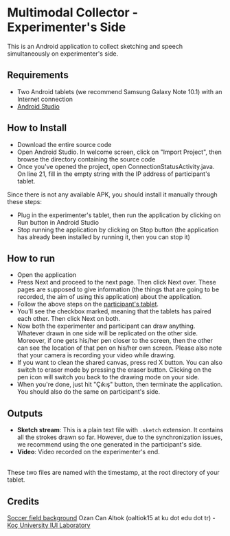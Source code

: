 # Multimodal Collector - Experimenter's Side
This is an Android application to collect sketching and speech simultaneously on experimenter's side.

## Requirements
* Two Android tablets (we recommend Samsung Galaxy Note 10.1) with an Internet connection
* [Android Studio](https://developer.android.com/studio/index.html)

## How to Install
* Download the entire source code
* Open Android Studio. In welcome screen, click on "Import Project", then browse the directory containing the source code
* Once you've opened the project, open ConnectionStatusActivity.java. On line 21, fill in the empty string with the IP address of participant's tablet.

Since there is not any available APK, you should install it manually through these steps:
* Plug in the experimenter's tablet, then run the application by clicking on Run button in Android Studio
* Stop running the application by clicking on Stop button (the application has already been installed by running it, then you can stop it)

## How to run
* Open the application
* Press Next and proceed to the next page. Then click Next over. These pages are supposed to give information (the things that are going to be recorded, the aim of using this application) about the application. 
* Follow the above steps on the [participant's tablet](https://github.com/ozymaxx/socceruserstudy/).
* You'll see the checkbox marked, meaning that the tablets has paired each other. Then click Next on both.
* Now both the experimenter and participant can draw anything. Whatever drawn in one side will be replicated on the other side. Moreover, if one gets his/her pen closer to the screen, then the other can see the location of that pen on his/her own screen. Please also note that your camera is recording your video while drawing.
* If you want to clean the shared canvas, press red X button. You can also switch to eraser mode by pressing the eraser button. Clicking on the pen icon will switch you back to the drawing mode on your side.
* When you're done, just hit "Çıkış" button, then terminate the application. You should also do the same on participant's side.

## Outputs
* **Sketch stream**: This is a plain text file with `.sketch` extension. It contains all the strokes drawn so far. However, due to the synchronization issues, we recommend using the one generated in the participant's side.
* **Video**: Video recorded on the experimenter's end.
<br />
These two files are named with the timestamp, at the root directory of your tablet.

## Credits
[Soccer field background](https://clipartfest.com/download/021ec02162b694153e20bc6c8f6c4c1361a387e7.html)
Ozan Can Altıok (oaltiok15 at ku dot edu dot tr) - [Koç University IUI Laboratory](http://iui.ku.edu.tr)
